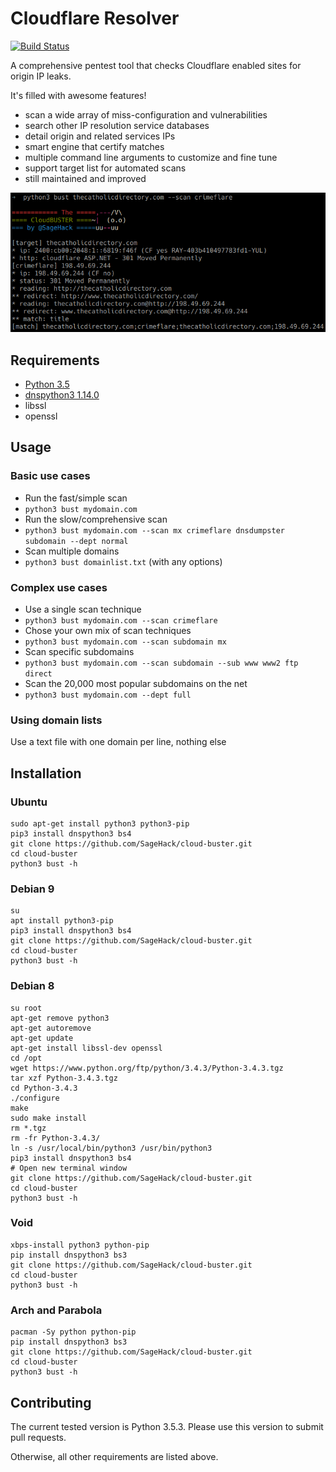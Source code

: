 ﻿# Cloudflare Resolver

[![Build Status](https://travis-ci.com/SageHack/cloud-buster.svg?branch=master)](https://travis-ci.com/SageHack/cloud-buster)

A comprehensive pentest tool that checks Cloudflare enabled sites for origin IP leaks.

It's filled with awesome features!

* scan a wide array of miss-configuration and vulnerabilities
* search other IP resolution service databases
* detail origin and related services IPs
* smart engine that certify matches
* multiple command line arguments to customize and fine tune
* support target list for automated scans
* still maintained and improved

![Screenshot](/screenshot.png?raw=true "Usage example")

## Requirements
 * [Python 3.5](https://www.python.org/downloads/release/python-350/)
 * [dnspython3 1.14.0](http://www.dnspython.org/kits3/1.14.0/)
 * libssl
 * openssl

## Usage

### Basic use cases
* Run the fast/simple scan
* `python3 bust mydomain.com`
* Run the slow/comprehensive scan
* `python3 bust mydomain.com --scan mx crimeflare dnsdumpster subdomain --dept normal`
* Scan multiple domains
* `python3 bust domainlist.txt` (with any options)

### Complex use cases
* Use a single scan technique
* `python3 bust mydomain.com --scan crimeflare`
* Chose your own mix of scan techniques
* `python3 bust mydomain.com --scan subdomain mx`
* Scan specific subdomains
* `python3 bust mydomain.com --scan subdomain --sub www www2 ftp direct`
* Scan the 20,000 most popular subdomains on the net
* `python3 bust mydomain.com --dept full`

### Using domain lists
Use a text file with one domain per line, nothing else

## Installation

### Ubuntu
```
sudo apt-get install python3 python3-pip
pip3 install dnspython3 bs4
git clone https://github.com/SageHack/cloud-buster.git
cd cloud-buster
python3 bust -h
```

### Debian 9
```
su
apt install python3-pip
pip3 install dnspython3 bs4
git clone https://github.com/SageHack/cloud-buster.git
cd cloud-buster
python3 bust -h
```

### Debian 8
```
su root
apt-get remove python3
apt-get autoremove
apt-get update
apt-get install libssl-dev openssl
cd /opt
wget https://www.python.org/ftp/python/3.4.3/Python-3.4.3.tgz
tar xzf Python-3.4.3.tgz
cd Python-3.4.3
./configure
make
sudo make install
rm *.tgz
rm -fr Python-3.4.3/
ln -s /usr/local/bin/python3 /usr/bin/python3
pip3 install dnspython3 bs4
# Open new terminal window
git clone https://github.com/SageHack/cloud-buster.git
cd cloud-buster
python3 bust -h
```

### Void
```
xbps-install python3 python-pip
pip install dnspython3 bs3
git clone https://github.com/SageHack/cloud-buster.git
cd cloud-buster
python3 bust -h
```

### Arch and Parabola
```
pacman -Sy python python-pip
pip install dnspython3 bs3
git clone https://github.com/SageHack/cloud-buster.git
cd cloud-buster
python3 bust -h
```

## Contributing

The current tested version is Python 3.5.3.
Please use this version to submit pull requests.

Otherwise, all other requirements are listed above.
